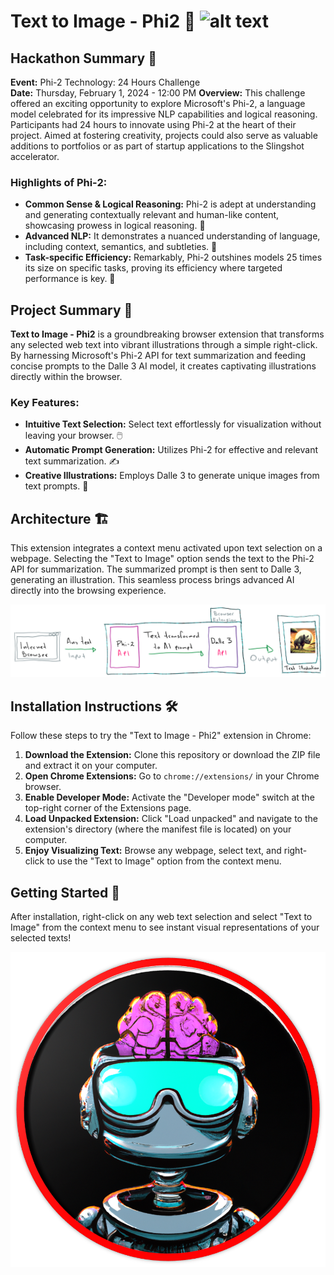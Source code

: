 Text to Image - Phi2 🎨
![alt text](https://github.com/jegamboafuentes/Text-to-Image-Phi2/blob/main/imagenes/event-banner.png)
=======================

Hackathon Summary 🚀
--------------------

**Event:** Phi-2 Technology: 24 Hours Challenge  
**Date:** Thursday, February 1, 2024 - 12:00 PM
**Overview:** This challenge offered an exciting opportunity to explore Microsoft's Phi-2, a language model celebrated for its impressive NLP capabilities and logical reasoning. Participants had 24 hours to innovate using Phi-2 at the heart of their project. Aimed at fostering creativity, projects could also serve as valuable additions to portfolios or as part of startup applications to the Slingshot accelerator.

### Highlights of Phi-2:

*   **Common Sense & Logical Reasoning:** Phi-2 is adept at understanding and generating contextually relevant and human-like content, showcasing prowess in logical reasoning. 🧠
*   **Advanced NLP:** It demonstrates a nuanced understanding of language, including context, semantics, and subtleties. 📖
*   **Task-specific Efficiency:** Remarkably, Phi-2 outshines models 25 times its size on specific tasks, proving its efficiency where targeted performance is key. 💼

Project Summary 📝
------------------

**Text to Image - Phi2** is a groundbreaking browser extension that transforms any selected web text into vibrant illustrations through a simple right-click. By harnessing Microsoft's Phi-2 API for text summarization and feeding concise prompts to the Dalle 3 AI model, it creates captivating illustrations directly within the browser.

### Key Features:

*   **Intuitive Text Selection:** Select text effortlessly for visualization without leaving your browser. 🖱️
*   **Automatic Prompt Generation:** Utilizes Phi-2 for effective and relevant text summarization. ✍️
*   **Creative Illustrations:** Employs Dalle 3 to generate unique images from text prompts. 🎨

Architecture 🏗️
----------------

This extension integrates a context menu activated upon text selection on a webpage. Selecting the "Text to Image" option sends the text to the Phi-2 API for summarization. The summarized prompt is then sent to Dalle 3, generating an illustration. This seamless process brings advanced AI directly into the browsing experience.

![alt text](https://github.com/jegamboafuentes/Text-to-Image-Phi2/blob/main/imagenes/architecture.png)

Installation Instructions 🛠️
-----------------------------

Follow these steps to try the "Text to Image - Phi2" extension in Chrome:

1.  **Download the Extension:** Clone this repository or download the ZIP file and extract it on your computer.
2.  **Open Chrome Extensions:** Go to `chrome://extensions/` in your Chrome browser.
3.  **Enable Developer Mode:** Activate the "Developer mode" switch at the top-right corner of the Extensions page.
4.  **Load Unpacked Extension:** Click "Load unpacked" and navigate to the extension's directory (where the manifest file is located) on your computer.
5.  **Enjoy Visualizing Text:** Browse any webpage, select text, and right-click to use the "Text to Image" option from the context menu.

Getting Started 🌟
------------------

After installation, right-click on any web text selection and select "Text to Image" from the context menu to see instant visual representations of your selected texts!

![alt text](https://github.com/jegamboafuentes/Text-to-Image-Phi2/blob/main/imagenes/1_LOGO1.png)